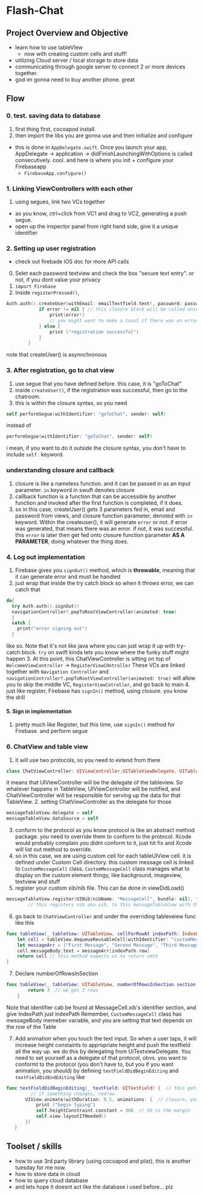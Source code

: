 
# Flash-Chat

## Project Overview and Objective
- learn how to use tableVIew
    - now with creating custom cells and stuff!
- utilizing Cloud server / local storage to store data
- communicating through google server to connect 2 or more devices together. 
- god im gonna need to buy another phone. great

## Flow
### 0. test. saving data to database 
1. first thing first, cocoapod install.
2. then import the libs you are gonna use and then initialize and configure 
- this is done in `AppDelegate.swift`. Once you launch your app, AppDelegate -> application -> didFinishLaunchingWithOptions is called consecutively. cool. and here is where you init + configure your Firebaseapp
  - `FirebaseApp.configure()`
### 1. Linking ViewControllers with each other
1. using segues, link two VCs together
- as you know, ctrl+click from VC1 and drag to VC2, generating a push segue.
- open up the inspector panel from right hand side, give it a unique identifier 
### 2. Setting up user registration 
- check out firebade iOS doc for more API calls 
0. Selet each password textview and check the box "secure text entry". or not, if you dont value your privacy
1. `import Firebase`
2. Inside `registerPressed()`, 
```swift
Auth.auth().createUser(withEmail: emailTextfield.text!, password: passwordTextfield.text!) { (user, error) in
            if error != nil { // this closure block will be called once it is done. and the closure block will check for error and print statement accordingly
                print(error!)
                // you might want to make a toast if there was an error. So user would know what happened.
            } else {
                print ("registration successful")
            }
        }
```
note that createUser() is asynnchronous 
### 3. After registration, go to chat view
1. use segue that you have defined before. this case, it is "goToChat"
2. inside `createUser()`, if the registration was successful, then go to the chatroom.
3. this is within the closure syntax, so you need
```swift
self.performSegue(withIdentifier: "goToChat", sender: self)
``` 
instead of 
```swift 
performSegue(withIdentifier: "goToChat", sender: self)
```
i mean, if you want to do it outside the closure syntax, you don't have to include `self.` keyword. 

### understanding closure and callback
1. closure is like a nameless function. and it can be passed in as an input parameter. `in` keyword in swuft denotes closure
2. callback function is a function that can be accessible by another function and invoked after the first function is completed, if it does.
3. so in this case, createUser() gets 3 parameters fed in, email and password from views, and closure function parameter, denoted with `in` keyword. Within the createuser(), it will generate `error` or not. if error was generated, that means there was an error. if not, it was successful. this `error` is later then get fed onto closure function parameter **AS A PARAMETER**, doing whatever the thing does. 

### 4. Log out implementation
1. Firebase gives you `signOut()` method, which is **throwable**, meaning that it can generate error and must be handled
2. just wrap that inside the try catch block so when it *throws* error, we can catch that
```swift
do{
  try Auth.auth().signOut()
  navigationController?.popToRootViewController(animated: true)
  }
  catch {
    print("error signing out")
  }
``` 
like so. Note that it's not like java where you can just wrap it up with try-catch block. `try` on swift kinda lets you know where the funky stuff might happen 
3. At this point, this ChatViewController is sitting on top of `WelcomeViewController` -> `RegisterViewCOntroller` These VCs are linked together with `Navigation Controller` and `navigationController?.popToRootViewController(animated: true)` will allow you to skip the middle VC, `RegisterViewCotroller`, and go back to main 
4. just like register, Firebase has `signIn()` method, using closure. you know the drill

#### 5. Sign in implementation 
1. pretty much like Register, but this time, use `signIn()` method for Firebase. and perform segue

### 6. ChatView and table view 
1. it will use two protocols, so you need to extend from there 
```swift
class ChatViewController: UIViewController,UITableViewDelegate, UITableViewDataSource // like so 
```
it means that UIViewController will be the delegate of the tableview. So whatever happens in TableView, UIViewController will be notified, and ChatViewController will be responsible for serving up the data for that TableView. 
2. setting ChatViewController as the delegate for those 
```swift
messageTableView.delegate = self
messageTableView.dataSource = self

```
3. conform to the protocol 
as you know protocol is like an abstract method package. you need to override them to conform to the protocol. 
Xcode would probably complain you didnt conform to it, just hit fix and Xcode will list out method to override.
4. so in this case, we are using custom cell for each tableUIView cell. it is defined under Custom Cell directory.
this custom message cell is linked to `CustomMessageCell` class. `CustomMessageCell` class manages what to display on the custom element thingy, like background, imageview, textview and stuff 
5. register your custom xib/nib file. This can be done in viewDidLoad() 
```swift
messageTableView.register(UINib(nibName: "MessageCell", bundle: nil), forCellReuseIdentifier: "customMessageCell")
        // this registers nib aka xib, to this messageTableView with the identifier. if bundle is set to nil, Xcode will search current directory.
```
6. go back to `ChatViewController` and under the overriding tableveiew func like this
```swift
func tableView(_ tableView: UITableView, cellForRowAt indexPath: IndexPath) -> UITableViewCell {
    let cell = tableView.dequeueReusableCell(withIdentifier: "customMessageCell", for: indexPath) as! CustomMessageCell
    let messageArr = ["First Message", "Second Message", "Third Message"]
    cell.messageBody.text = messageArr[indexPath.row]
    return cell // this method expects us to return smth  
}
```
7. Declare numberOfRowsInSection
```swift
func tableView(_ tableView: UITableView, numberOfRowsInSection section: Int) -> Int {
        return 3  // we got 3 rows
    }
```
Note that identifier cab be found at MessageCell.xib's identifier section, and give IndexPath just indexPath
Remember, `CustomMessageCell` class has messageBody memeber variable, and you are setting that text depends on the row of the Table

7. Add animation when you touch the text input.
 So when a user taps, it will increase height constaints to appropriate height and push the textfield all the way up.
 we do this by delegating from UiTextviewDelegate. You need to set yourself as a delegate of that protocol, obvs.
 you want to conformt to the protocol (you don't have to, but you if you want animation, you should) by defining `textFieldDidBeginEditing` and `textFieldDidEndEditing` like 
 ```swift 
 func textFieldDidBeginEditing(_ textField: UITextField) {  // this gets trigger when user tabs
          // if something changes, redraw
        UIView.animate(withDuration: 0.5, animations: {  // closure, you know this
            print ("begin typing")
            self.heightConstraint.constant = 308  // 50 is the margin
            self.view.layoutIfNeeded()
        })
    }
 ```

## Toolset / skills 
- how to use 3rd party library (using cocoapod and plist), this is another tuesday for me now.
- how to store data in cloud
- how to query cloud database 
- and lets hope it doesnt act like the database i used before... plz
